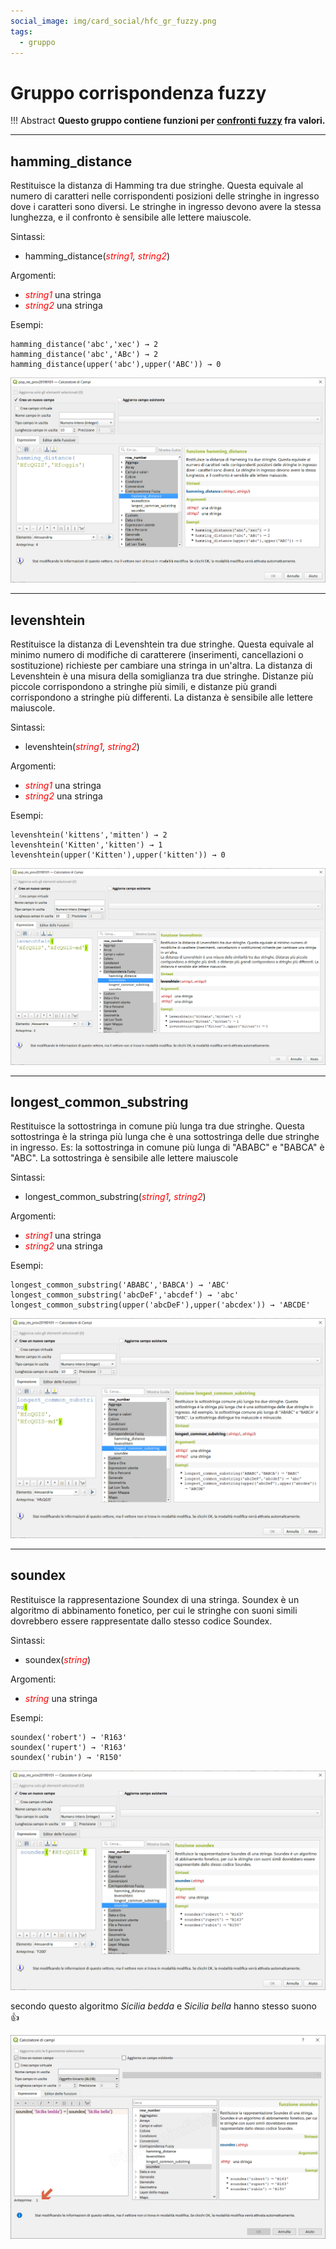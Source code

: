 ```yaml
---
social_image: img/card_social/hfc_gr_fuzzy.png
tags:
  - gruppo
---
```


# Gruppo corrispondenza fuzzy

!!! Abstract
    **Questo gruppo contiene funzioni per [confronti fuzzy](https://it.wikipedia.org/wiki/Logica_fuzzy) fra valori.**

---

## hamming_distance

Restituisce la distanza di Hamming tra due stringhe. Questa equivale al numero di caratteri nelle corrispondenti posizioni delle stringhe in ingresso dove i caratteri sono diversi. Le stringhe in ingresso devono avere la stessa lunghezza, e il confronto è sensibile alle lettere maiuscole.

Sintassi:

* hamming_distance(*<span style="color:red;">string1</span>, <span style="color:red;">string2</span>*)

Argomenti:

* _<span style="color:red;">string1</span>_ una stringa
* _<span style="color:red;">string2</span>_ una stringa

Esempi:

```
hamming_distance('abc','xec') → 2
hamming_distance('abc','ABc') → 2
hamming_distance(upper('abc'),upper('ABC')) → 0
```

[![](../../img/corrispondenza_fuzzy/hamming_distance1.png)](../../img/corrispondenza_fuzzy/hamming_distance1.png)

---

## levenshtein

Restituisce la distanza di Levenshtein tra due stringhe. Questa equivale al minimo numero di modifiche di caratterere (inserimenti, cancellazioni o sostituzione) richieste per cambiare una stringa in un'altra.
La distanza di Levenshtein è una misura della somiglianza tra due stringhe. Distanze più piccole corrispondono a stringhe più simili, e distanze più grandi corrispondono a stringhe più differenti. La distanza è sensibile alle lettere maiuscole.

Sintassi:

* levenshtein(*<span style="color:red;">string1</span>, <span style="color:red;">string2</span>*)

Argomenti:

* _<span style="color:red;">string1</span>_ una stringa
* _<span style="color:red;">string2</span>_ una stringa

Esempi:

```
levenshtein('kittens','mitten') → 2
levenshtein('Kitten','kitten') → 1
levenshtein(upper('Kitten'),upper('kitten')) → 0
```

[![](../../img/corrispondenza_fuzzy/levenshtein1.png)](../../img/corrispondenza_fuzzy/levenshtein1.png)

---

## longest_common_substring

Restituisce la sottostringa in comune più lunga tra due stringhe. Questa sottostringa è la stringa più lunga che è una sottostringa delle due stringhe in ingresso. Es: la sottostringa in comune più lunga di "ABABC" e "BABCA" è "ABC". La sottostringa è sensibile alle lettere maiuscole

Sintassi:

* longest_common_substring(*<span style="color:red;">string1</span>, <span style="color:red;">string2</span>*)

Argomenti:

* _<span style="color:red;">string1</span>_ una stringa
* _<span style="color:red;">string2</span>_ una stringa


Esempi:

```
longest_common_substring('ABABC','BABCA') → 'ABC'
longest_common_substring('abcDeF','abcdef') → 'abc'
longest_common_substring(upper('abcDeF'),upper('abcdex')) → 'ABCDE'
```

[![](../../img/corrispondenza_fuzzy/longest_common_substring1.png)](../../img/corrispondenza_fuzzy/longest_common_substring1.png)

---

## soundex

Restituisce la rappresentazione Soundex di una stringa. Soundex è un algoritmo di abbinamento fonetico, per cui le stringhe con suoni simili dovrebbero essere rappresentate dallo stesso codice Soundex.

Sintassi:

* soundex(*<span style="color:red;">string</span>*)

Argomenti:

* _<span style="color:red;">string</span>_ una stringa

Esempi:

```
soundex('robert') → 'R163'
soundex('rupert') → 'R163'
soundex('rubin') → 'R150'
```

[![](../../img/corrispondenza_fuzzy/soundex1.png)](../../img/corrispondenza_fuzzy/soundex1.png)

secondo questo algoritmo *Sicilia bedda* e *Sicilia bella* hanno stesso suono :+1:

[![](../../img/corrispondenza_fuzzy/soundex2.png)](../../img/corrispondenza_fuzzy/soundex2.png)
